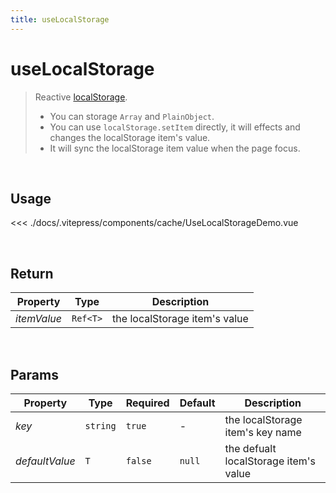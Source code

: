 ```yaml
---
title: useLocalStorage
---
```


# useLocalStorage

> Reactive [localStorage](https://developer.mozilla.org/en-US/docs/Web/API/Window/localStorage).
>
> - You can storage `Array` and `PlainObject`.
> - You can use `localStorage.setItem` directly, it will effects and changes the localStorage item's value.
> - It will sync the localStorage item value when the page focus.

<br />

## Usage

<script>
import UseLocalStorageDemo from '../.vitepress/components/cache/UseLocalStorageDemo.vue'

export default {
  components: {
    UseLocalStorageDemo
  }
}
</script>
<div id="UseLocalStorageDemo" class="container">
  <UseLocalStorageDemo />
</div>

<<< ./docs/.vitepress/components/cache/UseLocalStorageDemo.vue

<br />

## Return

| Property    | Type     | Description                   |
| ----------- | -------- | ----------------------------- |
| _itemValue_ | `Ref<T>` | the localStorage item's value |

<br />

## Params

| Property       | Type     | Required | Default | Description                           |
| -------------- | -------- | -------- | ------- | ------------------------------------- |
| _key_          | `string` | `true`   | -       | the localStorage item's key name      |
| _defaultValue_ | `T`      | `false`  | `null`  | the defualt localStorage item's value |
